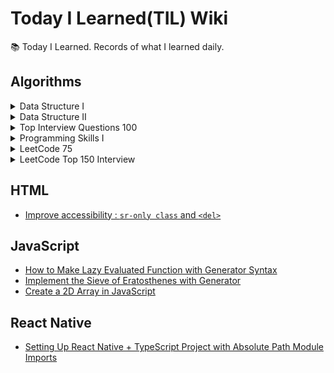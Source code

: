 # Today I Learned(TIL) Wiki

📚 Today I Learned. Records of what I learned daily.

## Algorithms

<details>
<summary>
Data Structure I
</summary>

- [[LeetCode] 217. Contains Duplicate](./Algorithms/leetcode-217-contains-duplicate.md)
- [[LeetCode] 53. Maximum Subarray](./Algorithms/leetcode-53-maximum-subarray.md)
- [[LeetCode] 1. Two Sum](./Algorithms/leetcode-1-two-sum.md)
- [[LeetCode] 88. Merge Sorted Array](./Algorithms/leetcode-88-merge-sorted-array.md)
- [[LeetCode] 350. Intersection of Two Arrays II](./Algorithms/leetcode-350-intersection-of-two-arrays-ii.md)
- [[LeetCode] 121. Best Time to Buy and Sell Stock](./Algorithms/leetcode-121-best-time-to-buy-and-sell-stock.md)
- [[LeetCode] 566. Reshape the Matrix](./Algorithms/leetcode-566-reshape-the-matrix.md)
- [[LeetCode] 36. Valid Sudoku](./Algorithms/leetcode-36-valid-sudoku.md)
- [[LeetCode] 74. Search a 2D Matrix](./Algorithms/leetcode-74-search-a-2d-matrix.md)
- [[LeetCode] 387. First Unique Character in String](./Algorithms/leetcode-387-first-unique-character-in-string.md)
- [[LeetCode] 383. Ransom Note](./Algorithms/leetcode-383-ransom-note.md)
- [[LeetCode] 242. Valid Anagram](./Algorithms/leetcode-242-valid-anagram.md)
- [[LeetCode] 141. Linked List Cycle](./Algorithms/leetcode-141-linked-list-cycle.md)
- [[LeetCode] 21. Merge Two Sorted Lists](./Algorithms/leetcode-21-merge-two-sorted-lists.md)
- [[LeetCode] 203. Remove Linked List Elements](./Algorithms/leetcode-203-remove-linked-list-elements.md)
- [[LeetCode] 206. Reverse Linked List](./Algorithms/leetcode-206-reverse-linked-list.md)
- [[LeetCode] 83. Remove Duplicates from Sorted List](./Algorithms/leetcode-83-remove-duplicates-from-sorted-list.md)
- [[LeetCode] 20. Valid Parentheses](./Algorithms/leetcode-20-valid-parentheses.md)
- [[LeetCode] 232. Implement Queue using Stacks](./Algorithms/leetcode-232-implement-queue-using-stacks.md)
- [[LeetCode] 144. Binary Tree Preorder Traversal](./Algorithms/leetcode-144-binary-tree-preorder-traversal.md)
- [[LeetCode] 94. Binary Tree Inorder Traversal](./Algorithms/leetcode-94-binary-tree-inorder-traversal.md)
- [[LeetCode] 145. Binary Tree Postorder Traversal](./Algorithms/leetcode-145-binary-tree-postorder-traversal.md)
- [[LeetCode] 102. Binary Tree Level Order Traversal](./Algorithms/leetcode-102-binary-tree-level-order-traversal.md)
- [[LeetCode] 104. Maximum Depth of Binary Tree](./Algorithms/leetcode-104-maximum-depth-of-binary-tree.md)
- [[LeetCode] 101. Symmetric Tree](./Algorithms/leetcode-101-symmetric-tree.md)
- [[LeetCode] 226. Invert Binary Tree](./Algorithms/leetcode-226-invert-binary-tree.md)
- [[LeetCode] 112. Path Sum](./Algorithms/leetcode-112-path-sum.md)
- [[LeetCode] 700. Search in a Binary Search Tree](./Algorithms/leetcode-700-search-in-a-binary-search-tree.md)
- [[LeetCode] 701. Insert into a Binary Search tree](./Algorithms/leetcode-701-insert-into-a-binary-search-tree.md)
- [[LeetCode] 98. Validate Binary Search Tree](./Algorithms/leetcode-98-validate-binary-search-tree.md)
- [[LeetCode] 653. Two Sum IV - Input is a BST](./Algorithms/leetcode-653-two-sum-iv-input-is-a-bst.md)
- [[LeetCode] 235. Lowest Common Ancestor of a Binary Search Tree](./Algorithms/leetcode-235-lowest-common-ancestor-of-a-binary-search-tree.md)
</details>

<details>
<summary>
Data Structure II
</summary>

- [[LeetCode] 136. Single Number](./Algorithms/leetcode-136-single-number.md)
- [[LeetCode] 169. Majority Element](./Algorithms/leetcode-169-majority-element.md)
- [[LeetCode] 15. 3Sum](./Algorithms/leetcode-15-3sum.md)
- [[LeetCode] 75. Sort Colors](./Algorithms/leetcode-75-sort-colors.md)
- [[LeetCode] 56. Merge Intervals](./Algorithms/leetcode-56-merge-intervals.md)
- [[LeetCode] 706. Design HashMap](./Algorithms/leetcode-706-design-hashmap.md)
- [[LeetCode] 119. Pascal's Triangle II](./Algorithms/leetcode-119-pascals-triangle-ii.md)
- [[LeetCode] 48. Rotate Image](./Algorithms/leetcode-48-rotate-image.md)
- [[LeetCode] 59. Spiral Matrix II](./Algorithms/leetcode-59-spiral-matrix-ii.md)
- [[LeetCode] 240. Search a 2D Matrix II](./Algorithms/leetcode-240-search-a-2d-matrix-ii.md)
- [[LeetCode] 435. Non-overlapping Intervals](./Algorithms/leetcode-435-non-overlapping-intervals.md)
- [[LeetCode] 334. Increasing Triplet Subsequence](./Algorithms/leetcode-334-increasing-triplet-subsequence.md)
- [[LeetCode] 238. Product of Array Except Self](./Algorithms/leetcode-238-product-of-array-except-self.md)
- [[LeetCode] 560. Subarray Sum Equals K](./Algorithms/leetcode-560-subarray-sum-equals-k.md)
- [[LeetCode] 415. Add Strings](./Algorithms/leetcode-415-add-strings.md)
- [[LeetCode] 409. Longest Palindrome](./Algorithms/leetcode-409-longest-palindrome.md)
- [[LeetCode] 290. Word Pattern](./Algorithms/leetcode-290-word-pattern.md)
- [[LeetCode] 763. Partition Labels](./Algorithms/leetcode-763-partition-labels.md)
- [[LeetCode] 49. Group Anagrams](./Algorithms/leetcode-49-group-anagrams.md)
- [[LeetCode] 43. Multiply Strings](./Algorithms/leetcode-43-multiply-strings.md)
- [[LeetCode] 187. Repeated DNA Sequences](./Algorithms/leetcode-187-repeated-dna-sequences.md)
- [[LeetCode] 5. Longest Palindromic String](./Algorithms/leetcode-5-longest-palindromic-string.md)
- [[LeetCode] 82. Remove Duplicates from Sorted List II](./Algorithms/leetcode-82-remove-duplicates-from-sorted-list-ii.md)
- [[LeetCode] 24. Swap Nodes in Pairs](./Algorithms/leetcode-24-swap-nodes-in-pairs.md)
- [[LeetCode] 707. Design Linked List](./Algorithms/leetcode-707-design-linked-list.md)
- [[LeetCode] 25. Reverse Nodes in k-Group](./Algorithms/leetcode-25-reverse-nodes-in-k-group.md)
- [[LeetCode] 143. Reorder List](./Algorithms/leetcode-143-reorder-list.md)
- [[LeetCode] 155. Min Stack](./Algorithms/leetcode-155-min-stack.md)
- [[LeetCode] 1249. Minimum Remove to Make Valid Parentheses](./Algorithms/leetcode-1249-minimum-remove-to-make-valid-parentheses.md)
- [[LeetCode] 1823. Find the Winner of the Circular Game](./Algorithms/leetcode-1823-find-the-winner-of-the-circular-game.md)
- [[LeetCode] 108. Convert Sorted Array to Binary Search Tree](./Algorithms/leetcode-108-convert-sorted-array-to-binary-search-tree.md)
- [[LeetCode] 105. Construct Binary Tree from Preorder and Inorder Traversal](./Algorithms/leetcode-105-construct-binary-tree-from-preorder-and-inorder-traversal.md)
- [[LeetCode] 103. Binary Tree Zigzag Level Order Traversal](./Algorithms/leetcode-103-binary-tree-zigzag-level-order-traversal.md)
- [[LeetCode] 199. Binary Tree Right Side View](./Algorithms/leetcode-199-binary-tree-right-side-view.md)
- [[LeetCode] 113. Path Sum II](./Algorithms/leetcode-113-path-sum-ii.md)
- [[LeetCode] 450. Delete Node in a BST](./Algorithms/leetcode-450-delete-node-in-a-bst.md)
- [[LeetCode] 230. Kth Smallest Element in a BST](./Algorithms/leetcode-230-kth-smallest-element-in-a-bst.md)
- [[LeetCode] 173. Binary Search Tree Iterator](./Algorithms/leetcode-173-binary-search-tree-iterator.md)
- [[LeetCode] 236. Lowest Common Ancestor of a Binary Tree](./Algorithms/leetcode-236-lowest-common-ancestor-of-a-binary-tree.md)
- [[LeetCode] 297. Serialize and Deserialize Binary Tree](./Algorithms/leetcode-297-serialize-and-deserialize-binary-tree.md)
- [[LeetCode] 997. Find a Town Judge](./Algorithms/leetcode-997-find-a-town-judge.md)
- [[LeetCode] 1557. Minimum Number of Vertices to Reach All Nodes](./Algorithms/leetcode-1557-minimum-number-of-vertices-to-reach-all-nodes.md)
- [[LeetCode] 841. Key and Rooms](./Algorithms/leetcode-841-key-and-rooms.md)
- [[LeetCode] 215. Kth Largest Element in Array](./Algorithms/leetcode-215-kth-largest-element-in-array.md)
- [[LeetCode] 451. Sort Characters By Frequency](./Algorithms/leetcode-451-sort-characters-by-frequency.md)
- [[LeetCode] 973. K Closest Points to Origin](./Algorithms/leetcode-973-k-closest-points-to-origin.md)
- [[LeetCode] 1309. Decrypt String from Alphabet to Integer Mapping](./Algorithms/leetcode-1309-decrypt-string-from-alphabet-to-integer-mapping.md)
</details>

<details>
<summary>
Top Interview Questions 100
</summary>
  
  - [[LeetCode] 2. Add Two Numbers](./Algorithms/leetcode-2-add-two-numbers.md)
  - [[LeetCode] 347. Top K Frequent Elements](./Algorithms/leetcode-347-top-k-frequent-elements.md)
  - [[LeetCode] 412. Fizz Buzz](./Algorithms/leetcode-412-fizz-buzz.md)
  - [[LeetCode] 191. Number of 1 Bits](./Algorithms/leetcode-191-number-of-1-bits.md)
  - [[LeetCode] 208. Implement Trie (Prefix Tree)](./Algorithms/leetcode-208-implement-trie-prefix-tree.md)
  - [[LeetCode] 344. Reverse String](./Algorithms/leetcode-344-reverse-string.md)
  - [[LeetCode] 237. Delete Node in a Linked List](./Algorithms/leetcode-237-delete-node-in-a-linked-list.md)
  - [[LeetCode] 14. Longest Common Prefix](./Algorithms/leetcode-14-logest-common-prefix.md)
  - [[LeetCode] 26. Remove Duplicates from Sorted Array](./Algorithms/leetcode-26-remove-duplicates-from-sorted-array.md)
  - [[LeetCode] 66. Plus One](./Algorithms/leetcode-66-plus-one.md)
  - [[LeetCode] 69. Sqrt(x)](./Algorithms/leetcode-69-sqrt-x.md)
  - [[LeetCode] 70. Climbing Stairs](./Algorithms/leetcode-70-climbing-stairs.md)
  - [[LeetCode] 125. Valid Palindrome](./Algorithms/leetcode-125-valid-palindrome.md)
  - [[LeetCode] 160. Intersection of Two Linked Lists](./Algorithms/leetcode-160-intersection-of-two-linked-lists.md)
  - [[LeetCode] 171. Excel Sheet Column Number](./Algorithms/leetcode-171-excel-sheet-column-number.md)
</details>

<details>
<summary>
Programming Skills I
</summary>
  
  - [[LeetCode] 1523. Count Odd Numbers in an Interval Range](./Algorithms/leetcode-1523-count-odd-numbers-in-an-interval-range.md)
  - [[LeetCode] 1491. Average Salary Excluding the Minimum and Maximum Salary](./Algorithms/leetcode-1491-average-salary-excluding-the-minimum-and-maximum-salary.md)
  - [[LeetCode] 1281. Subtract the Product and Sum of Digits of an Integer](./Algorithms/leetcode-1281-subtract-the-product-and-sum-of-digits-of-an-integer.md)
  - [[LeetCode] 976. Largest Perimeter Triangle](./Algorithms/leetcode-976-largest-perimiter-triagle.md)
  - [[LeetCode] 1779. Find Nearest Point That Has the Same X or Y Coordinate](./Algorithms/leetcode-1779-find-nearest-point-that-has-the-same-x-or-y-coordinate.md)
  - [[LeetCode] 1822. Sign of the Product of an Array](./Algorithms/leetcode-1822-sign-of-the-product-of-an-array.md)
  - [[LeetCode] 1502. Can Make Arithmetic Progression From Sequence](./Algorithms/leetcode-1502-can-make-arithmetic-progression-from-sequence.md)
  - [[LeetCode] 202. Happy Number](./Algorithms/leetcode-202-happy-number.md)
  - [[LeetCode] 1790. Check if One String Swap Can Make Strings Equal](./Algorithms/leetcode-1790-check-if-one-string-swap-can-make-strings-equal.md)
  - [[LeetCode] 589. N-ary Tree Preorder Traversal](./Algorithms/leetcode-589-n-ary-tree-preorder-traversal.md)
  - [[LeetCode] 496. Next Greater Element I](./Algorithms/leetcode-496-next-greater-element-i.md)
  - [[LeetCode] 1232. Check If It Is a Straight Line](./Algorithms/leetcode-1232-check-if-it-is-a-straight-line.md)
  - [[LeetCode] 1588. Sum of All Odd Length Subarrays](./Algorithms/leetcode-1588-sum-of-all-odd-length-subarrays.md)
  - [[LeetCode] 283. Move Zeroes](./Algorithms/leetcode-283-move-zeroes.md)
  - [[LeetCode] 1672. Richest Customer Wealth](./Algorithms/leetcode-1672-richest-customer-wealth.md)
  - [[LeetCode] 1572. Matrix Diagonal Sum](./Algorithms/leetcode-1572-matrix-diagonal-sum.md)
  - [[LeetCode] 1768. Merge Strings Alternately](./Algorithms/leetcode-1768-merge-strings-alternately.md)
  - [[LeetCode] 1678. Goal Parser Interpretation](./Algorithms/leetcode-1678-goal-parser-interpretation.md)
  - [[LeetCode] 389. Find the Difference](./Algorithms/leetcode-389-find-the-difference.md)
</details>

<details>
<summary>
LeetCode 75
</summary>
  
  - [[LeetCode] 1768. Merge Strings Alternately](./Algorithms/leetcode-1768-merge-strings-alternately.md)
  - [[LeetCode] 1071. Greatest Common Divisor of Strings](./Algorithms/leetcode-1071-greatest-common-divisior-of-strings.md)
  - [[LeetCode] 1431. Kids With the Greatest Number of Candies](./Algorithms/leetcode-1431-kids-with-the-greatest-number-of-candies.md)
  - [[LeetCode] 605. Can Place Flowers](./Algorithms/leetcode-605-can-place-flowers.md)
  - [[LeetCode] 345. Reverse Vowels of a String](./Algorithms/leetcode-345-reverse-vowels-of-a-string.md)
  - [[LeetCode] 151. Reverse Words in a String](./Algorithms/leetcode-151-reverse-words-in-a-string.md)
  - [[LeetCode] 238. Product of Array Except Self](./Algorithms/leetcode-238-product-of-array-except-self.md)
  - [[LeetCode] 334. Increasing Triplet Subsequence](./Algorithms/leetcode-334-increasing-triplet-subsequence.md)
  - [[LeetCode] 443. String Compression](./Algorithms/leetcode-443-string-compression.md)
  - [[LeetCode] 283. Move Zeroes](./Algorithms/leetcode-283-move-zeroes.md)
  - [[LeetCode] 392. Is Subsequence](./Algorithms/leetcode-392-is-subsequence.md)

</details>

<details>
<summary>
LeetCode Top 150 Interview
</summary>

- [[LeetCode] 88. Merge Sorted Array](./LeetCode/Top Interview 150/leetcode-88.md)
- [[LeetCode] 27. Remove Element](./LeetCode/Top Interview 150/leetcode-27.md)
- [[LeetCode] 26. Remove Duplicates from Sorted Array](./LeetCode/Top Interview 150/leetcode-26.md)
- [[LeetCode] 80. Remove Duplicates from Sorted Array II](./LeetCode/Top Interview 150/leetcode-80.md)
- [[LeetCode] 169. Majority Element](./LeetCode/Top Interview 150/leetcode-169.md)
- [[LeetCode] 189. Rotate Array](./LeetCode/Top Interview 150/leetcode-189.md)
- [[LeetCode] 121. Best Time to Buy and Sell Stock](./LeetCode/Top Interview 150/leetcode-121.md)
- [[LeetCode] 122. Best Time to Buy and Sell Stock II](./LeetCode/Top Interview 150/leetcode-122.md)
- [[LeetCode] 55. Jump Game](./LeetCode/Top Interview 150/leetcode-55.md)
- [[LeetCode] 45. Jump Game II](./LeetCode/Top Interview 150/leetcode-45.md)
- [[LeetCode] 274. H-Index](./LeetCode/Top Interview 150/leetcode-274.md)
- [[LeetCode] 380. Insert Delete GetRandom O(1)](./LeetCode/Top Interview 150/leetcode-380.md)
- [[LeetCode] 238. Product of Array Except Self](./LeetCode/Top Interview 150/leetcode-238.md)
- [[LeetCode] 134. Gas Statiion](./LeetCode/Top Interview 150/leetcode-134.md)
- [[LeetCode] 135. Candy](./LeetCode/Top Interview 150/leetcode-135.md)
- [[LeetCode] 42. Trapping Rain Water](./LeetCode/Top Interview 150/leetcode-42.md)
- [[LeetCode] 12. Integer to Roman](./LeetCode/Top Interview 150/leetcode-12.md)
- [[LeetCode] 14. Longest Common Prefix](./LeetCode/Top Interview 150/leetcode-14.md)
- [[LeetCode] 13. Roman to Integer](./LeetCode/Top Interview 150/leetcode-13.md)
- [[LeetCode] 58. Length of Last Word](./LeetCode/Top Interview 150/leetcode-50.md)
- [[LeetCode] 151. Reverse Words in a String](./LeetCode/Top Interview 150/leetcode-151.md)
- [[LeetCode] 6. Zigzag Conversion](./LeetCode/Top Interview 150/leetcode-6.md)
- [[LeetCode] 28. Find the Index of the First Occurence in a String](./LeetCode/Top Interview 150/leetcode-28.md)
- [[LeetCode] 68. Text Justification](./LeetCode/Top Interview 150/leetcode-68.md)
- [[LeetCode] 125. Valid Palindrome](./LeetCode/Top Interview 150/leetcode-125.md)
- [[LeetCode] 392. Is Subsequence](./LeetCode/Top Interview 150/leetcode-392.md)
- [[LeetCode] 167. Tow Sum II - Input Array Is Sorted](./LeetCode/Top Interview 150/leetcode-167.md)
- [[LeetCode] 11. Container With Most Water](./LeetCode/Top Interview 150/leetcode-11.md)
- [[LeetCode] 15. 3Sum](./LeetCode/Top Interview 150/leetcode-15.md)
- [[LeetCode] 209. Minimum Size Subarray Sum](./LeetCode/Top Interview 150/leetcode-209.md)
- [[LeetCode] 3. Longest Substring Without Repeating Characters](./LeetCode/Top Interview 150/leetcode-3.md)
- [[LeetCode] 36. Valid Sudoku](./LeetCode/Top Interview 150/leetcode-36.md)
- [[LeetCode] 54. Spiral Matrix](./LeetCode/Top Interview 150/leetcode-54.md)
- [[LeetCode] 383. Ransom Note](./LeetCode/Top Interview 150/leetcode-383.md)
- [[LeetCode] 205. Isomorphic Strings](./LeetCode/Top Interview 150/leetcode-205.md)
- [[LeetCode] 290. Word Pattern](./LeetCode/Top Interview 150/leetcode-290.md)
- [[LeetCode] 242. Valid Anagram](./LeetCode/Top Interview 150/leetcode-242.md)
- [[LeetCode] 49. Group Anagrams](./LeetCode/Top Interview 150/leetcode-49.md)
- [[LeetCode] 1. Two Sum](./LeetCode/Top Interview 150/leetcode-1.md)
- [[LeetCode] 202. Happy Number](./LeetCode/Top Interview 150/leetcode-202.md)
- [[LeetCode] 219. Contains Duplicate II](./LeetCode/Top Interview 150/leetcode-219.md)
- [[LeetCode] 128. Longest Consecutive Sequence](./LeetCode/Top Interview 150/leetcode-128.md)
- [[LeetCode] 228. Summary Ranges](./LeetCode/Top Interview 150/leetcode-228.md)
- [[LeetCode] 20. Valid Parentheses](./LeetCode/Top Interview 150/leetcode-20.md)
- [[LeetCode] 56. Merge Intervals](./LeetCode/Top Interview 150/leetcode-56.md)
- [[LeetCode] 57. Insert Interval](./LeetCode/Top Interview 150/leetcode-57.md)
- [[LeetCode] 452. Minimum Number of Arrows to Burst Balloons](./LeetCode/Top Interview 150/leetcode-452.md)
- [[LeetCode] 71. Simplify Path](./LeetCode/Top Interview 150/leetcode-71.md)
- [[LeetCode] 155. Min Stack](./LeetCode/Top Interview 150/leetcode-155.md)
- [[LeetCode] 150. Evaluate Reverse Polish Notation](./LeetCode/Top Interview 150/leetcode-150.md)
- [[LeetCode] 224. Basic Calculator](./LeetCode/Top Interview 150/leetcode-224.md)
- [[LeetCode] 141. Linked List Cycle](./LeetCode/Top Interview 150/leetcode-141.md)

</details>

## HTML

- [Improve accessibility : `sr-only class` and `<del>`](./HTML/improve-accessibility-sr-only-class-and-del.md)

## JavaScript

- [How to Make Lazy Evaluated Function with Generator Syntax](./JavaScript/how-to-make-lazy-evaluated-function-with-generator-syntax.md)
- [Implement the Sieve of Eratosthenes with Generator](./JavaScript/implement-the-sieve-of-eratosthenes-with-generator.md)
- [Create a 2D Array in JavaScript](./JavaScript/create-a-2d-array-in-javascript.md)

## React Native

- [Setting Up React Native + TypeScript Project with Absolute Path Module Imports](./React%20Native/setting-up-react-native-typescript-project-with-absolute-path-module-imports.md)

